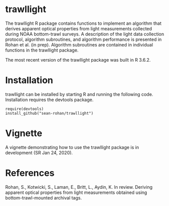 # trawllight
The trawllight R package contains functions to implement an algorithm that derives apparent optical properties from light measurements collected during NOAA bottom-trawl surveys. A description of the light data collection protocol, algorithm subroutines, and algorithm performance is presented in Rohan et al. (in prep). Algorithm subroutines are contained in individual functions in the trawllight package.

The most recent version of the trawllight package was built in R 3.6.2.


# Installation

trawllight can be installed by starting R and running the following code. Installation requires the devtools package.

```
require(devtools)
install_github("sean-rohan/trawllight")
```

# Vignette

A vignette demonstrating how to use the trawllight package is in development (SR Jan 24, 2020).

# References
Rohan, S., Kotwicki, S., Laman, E., Britt, L., Aydin, K. In review. Deriving apparent optical properties from light measurements obtained using bottom-trawl-mounted archival tags.